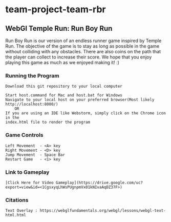 # team-project-team-rbr

## WebGl Temple Run: Run Boy Run

Run Boy Run is our version of an endless runner game inspired by Temple Run. 
The objective of the game is to stay as long as possible in the game without colliding 
with any obstacles. There are also coins on the path that the player can collect to increase their
score. We hope that you enjoy playing this game as much as we enjoyed making it! :)

### Running the Program 
    Download this git repository to your local computer
    
    Start host.command for Mac and host.bat for Windows
    Navigate to your local host on your preferred browser(Most likely http://localhost:8000/)
        OR
    If you are using an IDE like Webstorm, simply click on the Chrome icon in the
    index.html file to render the program
  
### Game Controls
    Left Movement  - <A> key
    Right Movement - <D> key
    Jump Movement  - Space Bar
    Restart Game   - <1> key

### Link to Gameplay
    [Click Here for Video Gameplay](https://drive.google.com/uc?export=view&id=<1CgsxyqLhWsPUgnpmVx01kNIvaAqDZ37F>)
    
    
### Citations 
    Text Overlay : https://webglfundamentals.org/webgl/lessons/webgl-text-html.html
    
    

